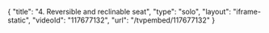 {
    "title": "4. Reversible and reclinable seat",
    "type": "solo",
    "layout": "iframe-static",
    "videoId": "117677132",
    "url": "\/tvpembed\/117677132"
}